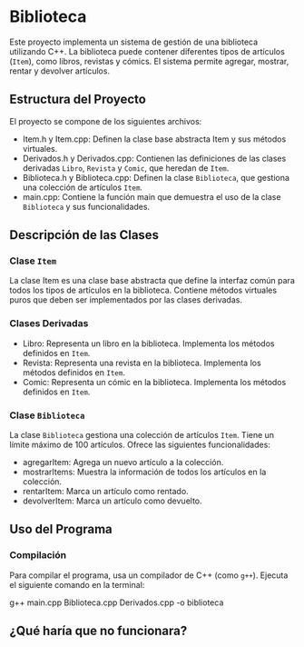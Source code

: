 # Biblioteca

Este proyecto implementa un sistema de gestión de una biblioteca utilizando C++. La biblioteca puede contener diferentes tipos de artículos (`Item`), como libros, revistas y cómics. El sistema permite agregar, mostrar, rentar y devolver artículos.

## Estructura del Proyecto

El proyecto se compone de los siguientes archivos:

- Item.h y Item.cpp: Definen la clase base abstracta Item y sus métodos virtuales.
- Derivados.h y Derivados.cpp: Contienen las definiciones de las clases derivadas `Libro`, `Revista` y `Comic`, que heredan de `Item`.
- Biblioteca.h y Biblioteca.cpp: Definen la clase `Biblioteca`, que gestiona una colección de artículos `Item`.
- main.cpp: Contiene la función main que demuestra el uso de la clase `Biblioteca` y sus funcionalidades.

## Descripción de las Clases

### Clase `Item`

La clase Item es una clase base abstracta que define la interfaz común para todos los tipos de artículos en la biblioteca. Contiene métodos virtuales puros que deben ser implementados por las clases derivadas.

### Clases Derivadas

- Libro: Representa un libro en la biblioteca. Implementa los métodos definidos en `Item`.
- Revista: Representa una revista en la biblioteca. Implementa los métodos definidos en `Item`.
- Comic: Representa un cómic en la biblioteca. Implementa los métodos definidos en `Item`.

### Clase `Biblioteca`

La clase `Biblioteca` gestiona una colección de artículos `Item`. Tiene un límite máximo de 100 artículos. Ofrece las siguientes funcionalidades:

- agregarItem: Agrega un nuevo artículo a la colección.
- mostrarItems: Muestra la información de todos los artículos en la colección.
- rentarItem: Marca un artículo como rentado.
- devolverItem: Marca un artículo como devuelto.

## Uso del Programa

### Compilación

Para compilar el programa, usa un compilador de C++ (como `g++`). Ejecuta el siguiente comando en la terminal:

g++ main.cpp Biblioteca.cpp Derivados.cpp -o biblioteca

## ¿Qué haría que no funcionara?
